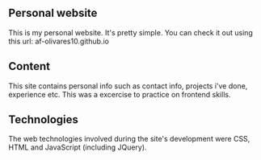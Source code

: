 ## Personal website

This is my personal website. It's pretty simple.
You can check it out using this url: af-olivares10.github.io

## Content 

This site contains personal info such as contact info, projects i've done, experience etc.
This was a excercise to practice on frontend skills.

## Technologies

The web technologies involved during the site's development were  CSS, HTML and JavaScript (including JQuery).
